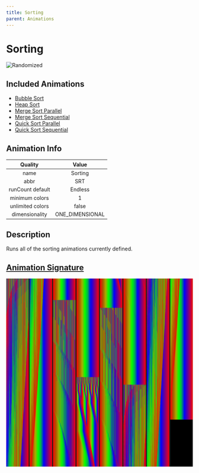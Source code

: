 ```yaml
---
title: Sorting
parent: Animations
---
```


<!-- THIS FILE IS AUTOMATICALLY GENERATED -->
<!-- MAKE CHANGES TO THE AnimationInfo INSTANCE ASSOCIATED WITH THIS ANIMATION -->

# Sorting

![Randomized](https://img.shields.io/badge/-randomized-blue)

## Included Animations
- [Bubble Sort](animations/Bubble-Sort)
- [Heap Sort](animations/Heap-Sort)
- [Merge Sort Parallel](animations/Merge-Sort-Parallel)
- [Merge Sort Sequential](animations/Merge-Sort-Sequential)
- [Quick Sort Parallel](animations/Quick-Sort-Parallel)
- [Quick Sort Sequential](animations/Quick-Sort-Sequential)

## Animation Info

|Quality|Value|
|:-:|:-:|
|name|Sorting|
|abbr|SRT|
|runCount default|Endless|
|minimum colors|1|
|unlimited colors|false|
|dimensionality|ONE_DIMENSIONAL|

## Description
Runs all of the sorting animations currently defined.

## [Animation Signature](Animation-Signatures)
![Sorting Signature](/signatures/sorting.png)

